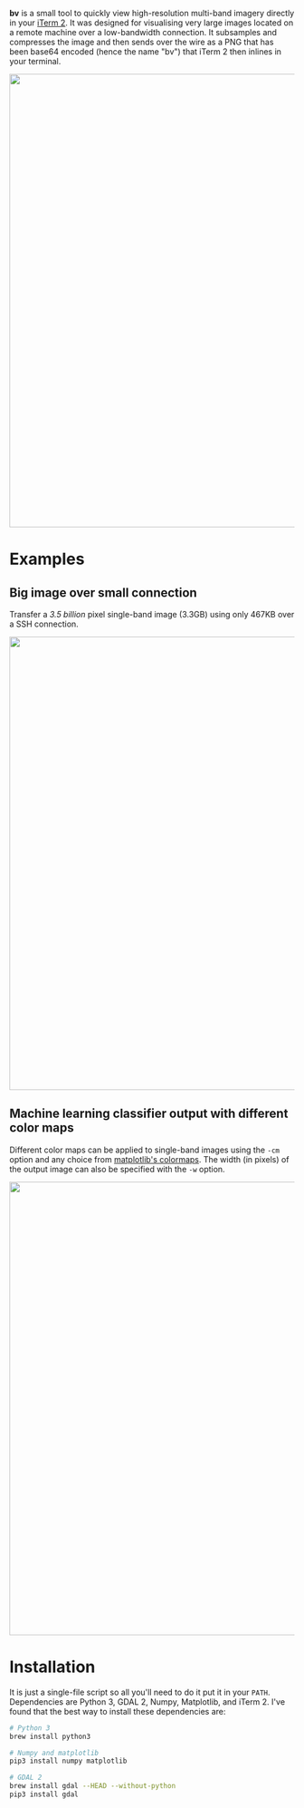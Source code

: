 
**bv** is a small tool to quickly view high-resolution multi-band imagery
directly in your [iTerm 2](https://www.iterm2.com). It was designed for
visualising very large images located on a remote machine over a low-bandwidth
connection. It subsamples and compresses the image and then sends over the wire
as a PNG that has been base64 encoded (hence the name "bv") that iTerm 2 then 
inlines in your terminal.

<img src="https://github.com/daleroberts/bv/raw/master/docs/trump.png" width="800">

# Examples

## Big image over small connection

Transfer a *3.5 billion* pixel single-band image (3.3GB) using only 467KB over a SSH connection.

<img src="https://github.com/daleroberts/bv/raw/master/docs/bigimg.png" width="800">

## Machine learning classifier output with different color maps

Different color maps can be applied to single-band images using the `-cm`
option and any choice from [matplotlib's
colormaps](http://matplotlib.org/examples/color/colormaps_reference.html). The
width (in pixels) of the output image can also be specified with the `-w`
option.

<img src="https://github.com/daleroberts/bv/raw/master/docs/bigimg.png" width="800">

# Installation

It is just a single-file script so all you'll need to do it put it in your
`PATH`. Dependencies are Python 3, GDAL 2, Numpy, Matplotlib, and iTerm 2. I've
found that the best way to install these dependencies are: 
```bash
# Python 3
brew install python3

# Numpy and matplotlib
pip3 install numpy matplotlib

# GDAL 2
brew install gdal --HEAD --without-python
pip3 install gdal
```

